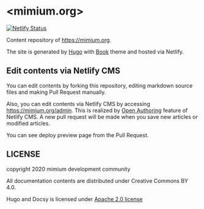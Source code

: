 # <mimium.org>

[![Netlify Status](https://api.netlify.com/api/v1/badges/e4c6dc8a-2362-4361-a43d-eb5da42c90ec/deploy-status)](https://app.netlify.com/sites/affectionate-goldstine-9b0ff5/deploys)


Content repository of https://mimium.org.

The site is generated by [Hugo](https://gohugo.io/) with [Book](https://github.com/alex-shpak/hugo-book) theme and hosted via Netlify.

## Edit contents via Netlify CMS

You can edit contents by forking this repository, editing markdown source files and making Pull Request manually.

Also, you can edit contents via Netlify CMS by accessing <https://mimium.org/admin>. 
This is realized by [Open Authoring](https://www.netlifycms.org/docs/open-authoring/) feature of Netlify CMS.
A new pull request will be made when you save new articles or modified articles.

You can see deploy preview page from the Pull Request.


## LICENSE

copyright 2020 mimium development community

All documentation contents are distributed under Creative Commons BY 4.0.

Hugo and Docsy is licensed under [Apache 2.0 license](https://github.com/google/docsy/blob/master/LICENSE)



